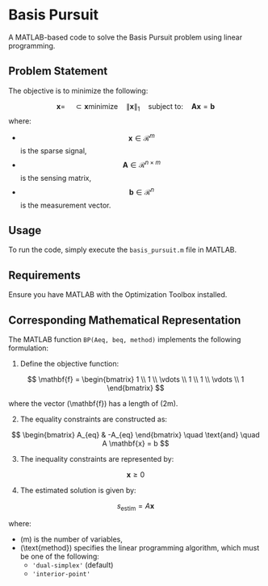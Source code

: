 # Basis Pursuit

A MATLAB-based code to solve the Basis Pursuit problem using linear programming.

## Problem Statement

The objective is to minimize the following:

$$ 
\mathbf{x} =  \quad \subset{\mathbf{x}}{\textrm{minimize}} \quad \| \mathbf{x} \|_1 \quad \textrm{subject to:} \quad \mathbf{A} \mathbf{x} = \mathbf{b} 
$$
where:
- $$\mathbf{x} \in \mathcal{R}^{m}$$ is the sparse signal,
- $$\mathbf{A} \in \mathcal{R}^{n \times m} $$ is the sensing matrix,
- $$\mathbf{b} \in \mathcal{R}^{n} $$ is the measurement vector.

## Usage

To run the code, simply execute the `basis_pursuit.m` file in MATLAB.

## Requirements

Ensure you have MATLAB with the Optimization Toolbox installed.

## Corresponding Mathematical Representation

The MATLAB function `BP(Aeq, beq, method)` implements the following formulation:

1. Define the objective function:

$$
\mathbf{f} = \begin{bmatrix}
1 \\
1 \\
\vdots \\
1 \\
1 \\
\vdots \\
1
\end{bmatrix}
$$

where the vector \(\mathbf{f}\) has a length of \(2m\).

2. The equality constraints are constructed as:

$$ 
\begin{bmatrix}
A_{eq} & -A_{eq}
\end{bmatrix} \quad \text{and} \quad A \mathbf{x} = b 
$$

3. The inequality constraints are represented by:

$$ 
\mathbf{x} \geq 0 
$$

4. The estimated solution is given by:

$$ 
s_{\text{estim}} = A \mathbf{x} 
$$

where:
- \(m\) is the number of variables,
- \(\text{method}\) specifies the linear programming algorithm, which must be one of the following:
  - `'dual-simplex'` (default)
  - `'interior-point'`
